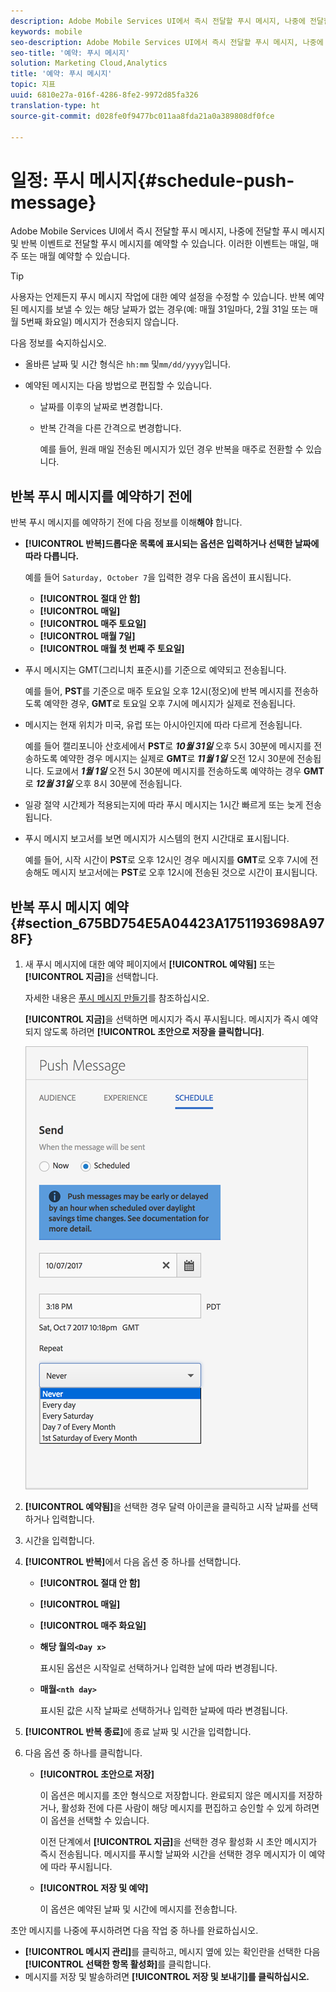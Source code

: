 ```yaml
---
description: Adobe Mobile Services UI에서 즉시 전달할 푸시 메시지, 나중에 전달할 푸시 메시지 및 반복 이벤트로 전달할 푸시 메시지를 예약할 수 있습니다. 이러한 이벤트는 매일, 매주 또는 매월 예약할 수 있습니다.
keywords: mobile
seo-description: Adobe Mobile Services UI에서 즉시 전달할 푸시 메시지, 나중에 전달할 푸시 메시지 및 반복 이벤트로 전달할 푸시 메시지를 예약할 수 있습니다. 이러한 이벤트는 매일, 매주 또는 매월 예약할 수 있습니다.
seo-title: '예약: 푸시 메시지'
solution: Marketing Cloud,Analytics
title: '예약: 푸시 메시지'
topic: 지표
uuid: 6810e27a-016f-4286-8fe2-9972d85fa326
translation-type: ht
source-git-commit: d028fe0f9477bc011aa8fda21a0a389808df0fce

---
```



# 일정: 푸시 메시지{#schedule-push-message}

Adobe Mobile Services UI에서 즉시 전달할 푸시 메시지, 나중에 전달할 푸시 메시지 및 반복 이벤트로 전달할 푸시 메시지를 예약할 수 있습니다. 이러한 이벤트는 매일, 매주 또는 매월 예약할 수 있습니다.

>[!TIP]
>
>사용자는 언제든지 푸시 메시지 작업에 대한 예약 설정을 수정할 수 있습니다. 반복 예약된 메시지를 보낼 수 있는 해당 날짜가 없는 경우(예: 매월 31일마다, 2월 31일 또는 매월 5번째 화요일) 메시지가 전송되지 않습니다.

다음 정보를 숙지하십시오.

* 올바른 날짜 및 시간 형식은 `hh:mm` 및`mm/dd/yyyy`입니다.

* 예약된 메시지는 다음 방법으로 편집할 수 있습니다.

   * 날짜를 이후의 날짜로 변경합니다.
   * 반복 간격을 다른 간격으로 변경합니다.

      예를 들어, 원래 매일 전송된 메시지가 있던 경우 반복을 매주로 전환할 수 있습니다.

## 반복 푸시 메시지를 예약하기 전에

반복 푸시 메시지를 예약하기 전에 다음 정보를 이해&#x200B;**해야** 합니다.

* **[!UICONTROL 반복]드롭다운 목록에 표시되는 옵션은 입력하거나 선택한 날짜에 따라 다릅니다.**

   예를 들어 `Saturday, October 7`을 입력한 경우 다음 옵션이 표시됩니다.

   * **[!UICONTROL 절대 안 함]**
   * **[!UICONTROL 매일]**
   * **[!UICONTROL 매주 토요일]**
   * **[!UICONTROL 매월 7일]**
   * **[!UICONTROL 매월 첫 번째 주 토요일]**

* 푸시 메시지는 GMT(그리니치 표준시)를 기준으로 예약되고 전송됩니다.

   예를 들어, **PST**&#x200B;를 기준으로 매주 토요일 오후 12시(정오)에 반복 메시지를 전송하도록 예약한 경우, **GMT**&#x200B;로 토요일 오후 7시에 메시지가 실제로 전송됩니다.
* 메시지는 현재 위치가 미국, 유럽 또는 아시아인지에 따라 다르게 전송됩니다.

   예를 들어 캘리포니아 산호세에서 **PST**&#x200B;로 ***10월 31일*** 오후 5시 30분에 메시지를 전송하도록 예약한 경우 메시지는 실제로 **GMT**&#x200B;로 ***11월 1일*** 오전 12시 30분에 전송됩니다. 도쿄에서 ***1월 1일*** 오전 5시 30분에 메시지를 전송하도록 예약하는 경우 **GMT**&#x200B;로 ***12월 31일*** 오후 8시 30분에 전송됩니다.
* 일광 절약 시간제가 적용되는지에 따라 푸시 메시지는 1시간 빠르게 또는 늦게 전송됩니다.
* 푸시 메시지 보고서를 보면 메시지가 시스템의 현지 시간대로 표시됩니다.

   예를 들어, 시작 시간이 **PST**&#x200B;로 오후 12시인 경우 메시지를 **GMT**&#x200B;로 오후 7시에 전송해도 메시지 보고서에는 **PST**&#x200B;로 오후 12시에 전송된 것으로 시간이 표시됩니다.

## 반복 푸시 메시지 예약 {#section_675BD754E5A04423A1751193698A978F}

1. 새 푸시 메시지에 대한 예약 페이지에서 **[!UICONTROL 예약됨]** 또는 **[!UICONTROL 지금]**&#x200B;을 선택합니다.

   자세한 내용은 [푸시 메시지 만들기](/help/using/in-app-messaging/t-create-push-message/t-create-push-message.md)를 참조하십시오.

   **[!UICONTROL 지금]**&#x200B;을 선택하면 메시지가 즉시 푸시됩니다. 메시지가 즉시 예약되지 않도록 하려면 **[!UICONTROL 초안으로 저장을 클릭합니다]**.

   ![](assets/schedule-push-message.png)

1. **[!UICONTROL 예약됨]**&#x200B;을 선택한 경우 달력 아이콘을 클릭하고 시작 날짜를 선택하거나 입력합니다.
1. 시간을 입력합니다. 
1. **[!UICONTROL 반복]**&#x200B;에서 다음 옵션 중 하나를 선택합니다.

   * **[!UICONTROL 절대 안 함]**
   * **[!UICONTROL 매일]**
   * **[!UICONTROL 매주 화요일]**
   * **해당 월의`<Day x>`**

      표시된 옵션은 시작일로 선택하거나 입력한 날에 따라 변경됩니다.
   * **매월`<nth day>`**

      표시된 값은 시작 날짜로 선택하거나 입력한 날짜에 따라 변경됩니다.

1. **[!UICONTROL 반복 종료]**&#x200B;에 종료 날짜 및 시간을 입력합니다.
1. 다음 옵션 중 하나를 클릭합니다.

   * **[!UICONTROL 초안으로 저장]**

      이 옵션은 메시지를 초안 형식으로 저장합니다. 완료되지 않은 메시지를 저장하거나, 활성화 전에 다른 사람이 해당 메시지를 편집하고 승인할 수 있게 하려면 이 옵션을 선택할 수 있습니다.

      이전 단계에서 **[!UICONTROL 지금]**&#x200B;을 선택한 경우 활성화 시 초안 메시지가 즉시 전송됩니다. 메시지를 푸시할 날짜와 시간을 선택한 경우 메시지가 이 예약에 따라 푸시됩니다.

   * **[!UICONTROL 저장 및 예약]**

      이 옵션은 예약된 날짜 및 시간에 메시지를 전송합니다.

초안 메시지를 나중에 푸시하려면 다음 작업 중 하나를 완료하십시오.

* **[!UICONTROL 메시지 관리]**&#x200B;를 클릭하고, 메시지 옆에 있는 확인란을 선택한 다음 **[!UICONTROL 선택한 항목 활성화]**&#x200B;를 클릭합니다.
* 메시지를 저장 및 발송하려면 **[!UICONTROL 저장 및 보내기]를 클릭하십시오.**
